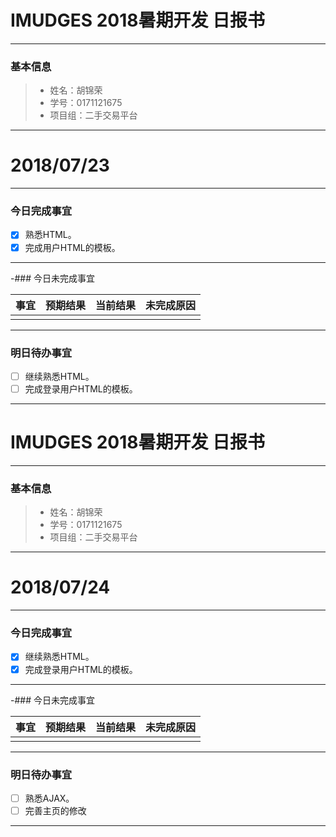 # IMUDGES 2018暑期开发 日报书
-------


### 基本信息
> * 姓名：胡锦荣
> * 学号：0171121675
> * 项目组：二手交易平台

-------


# 2018/07/23

-------

### 今日完成事宜
- [x] 熟悉HTML。
- [x] 完成用户HTML的模板。

-------
-### 今日未完成事宜


| 事宜     |预期结果| 当前结果  | 未完成原因   | 
| --------   | -----:  | -----:  | :----:  |
|    |   |   |   |


-------
### 明日待办事宜
- [ ] 继续熟悉HTML。
- [ ] 完成登录用户HTML的模板。
--------
# IMUDGES 2018暑期开发 日报书
-------


### 基本信息
> * 姓名：胡锦荣
> * 学号：0171121675
> * 项目组：二手交易平台

-------


# 2018/07/24

-------

### 今日完成事宜
- [x] 继续熟悉HTML。
- [x] 完成登录用户HTML的模板。

-------
-### 今日未完成事宜


| 事宜     |预期结果| 当前结果  | 未完成原因   | 
| --------   | -----:  | -----:  | :----:  |
|    |   |   |   |


-------
### 明日待办事宜
- [ ] 熟悉AJAX。
- [ ] 完善主页的修改
--------
